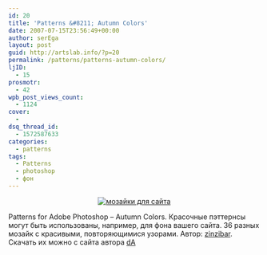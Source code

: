 ```yaml
---
id: 20
title: 'Patterns &#8211; Autumn Colors'
date: 2007-07-15T23:56:49+00:00
author: serEga
layout: post
guid: http://artslab.info/?p=20
permalink: /patterns/patterns-autumn-colors/
ljID:
  - 15
prosmotr:
  - 42
wpb_post_views_count:
  - 1124
cover:
  -
dsq_thread_id:
  - 1572587633
categories:
  - patterns
tags:
  - Patterns
  - photoshop
  - фон
---
```

<center>
  <a href="http://googledrive.com/host/0B9lHVSSSdxdxd0hjdUdmRzY3Tjg/osennie_patterni.gif"><img class="aligncenter size-medium wp-image-6469" alt="мозайки для сайта" src="http://googledrive.com/host/0B9lHVSSSdxdxd0hjdUdmRzY3Tjg/osennie_patterni-300x257.gif" /></a>
</center>



Patterns for Adobe Photoshop &#8211; Autumn Colors. Красочные пэттернсы могут быть использованы, например, для фона вашего сайта. 36 разных мозайк с красивыми, повторяющимися узорами. Автор: [zinzibar](http://zinzibar.deviantart.com/ "authors homepage"). Скачать их можно с сайта автора <a title="download from authors da page" href="http://www.deviantart.com/deviation/38703893/" target="_blank">dA</a>